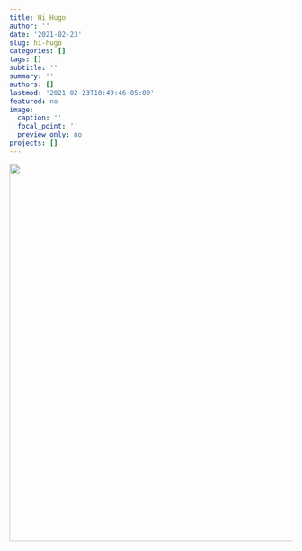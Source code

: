 ```yaml
---
title: Hi Hugo
author: ''
date: '2021-02-23'
slug: hi-hugo
categories: []
tags: []
subtitle: ''
summary: ''
authors: []
lastmod: '2021-02-23T10:49:46-05:00'
featured: no
image:
  caption: ''
  focal_point: ''
  preview_only: no
projects: []
---
```


<img src="{{< blogdown/postref >}}index_files/figure-html/unnamed-chunk-1-1.png" width="672" />
